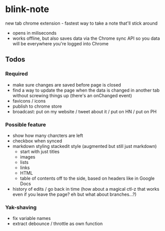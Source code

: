 # blink-note

new tab chrome extension - fastest way to take a note that'll stick around

* opens in miliseconds
* works offline, but also saves data via the Chrome sync API so you data will be everywhere you're logged into Chrome

## Todos

### Required

* make sure changes are saved before page is closed
* find a way to update the page when the data is changed in another tab without screwing things up (there's an onChanged event)
* favicons / icons
* publish to chrome store
* broadcast: put on my website / tweet about it / put on HN / put on PH

### Possible feature

* show how many charcters are left
* checkbox when synced
* markdown styling stackedit style (augmented but still just markdown)
  * start with just titles
  * images
  * lists
  * links
  * HTML
  * table of contents off to the side, based on headers like in Google Docs 
* history of edits / go back in time (how about a magical ctl-z that works even if you leave the page? eh but what about branches...?)

### Yak-shaving

* fix variable names
* extract debounce / throttle as own function
